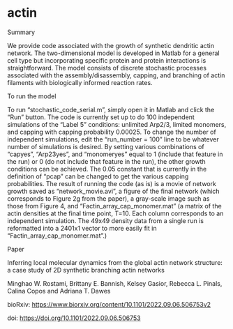 # actin

Summary

We provide code associated with the growth of synthetic dendritic actin network. The two-dimensional model is developed in Matlab for a general cell type but incorporating specific protein and protein interactions is straightforward. The model consists of discrete stochastic processes associated with the assembly/disassembly, capping, and branching of actin filaments with biologically informed reaction rates. 

To run the model

To run “stochastic_code_serial.m”, simply open it in Matlab and click the “Run” button. The code is currently set up to do 100 independent simulations of the “Label 5” conditions: unlimited Arp2/3, limited monomers, and capping with capping probability 0.00025. To change the number of independent simulations, edit the “run_number = 100” line to be whatever number of simulations is desired. By setting various combinations of “capyes”, “Arp23yes”, and “monomeryes” equal to 1 (include that feature in the run) or 0 (do not include that feature in the run), the other growth conditions can be achieved. The 0.05 constant that is currently in the definition of “pcap” can be changed to get the various capping probabilities. The result of running the code (as is) is a movie of network growth saved as “network_movie.avi”, a figure of the final network (which corresponds to Figure 2g from the paper), a gray-scale image such as those from Figure 4, and “Factin_array_cap_monomer.mat” (a matrix of the actin densities at the final time point, T=10. Each column corresponds to an independent simulation. The 49x49 density data from a single run is reformatted into a 2401x1 vector to more easily fit in “Factin_array_cap_monomer.mat”.) 

Paper

Inferring local molecular dynamics from the global actin network structure: a case study of 2D synthetic branching actin networks

Minghao W. Rostami, Brittany E. Bannish, Kelsey Gasior, Rebecca L. Pinals, Calina Copos and Adriana T. Dawes

bioRxiv: https://www.biorxiv.org/content/10.1101/2022.09.06.506753v2

doi: https://doi.org/10.1101/2022.09.06.506753
